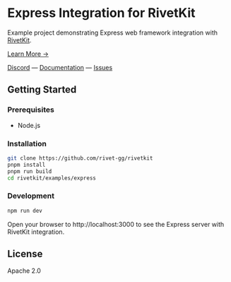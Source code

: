 # Express Integration for RivetKit

Example project demonstrating Express web framework integration with [RivetKit](https://rivetkit.org).

[Learn More →](https://github.com/rivet-gg/rivetkit)

[Discord](https://rivet.gg/discord) — [Documentation](https://rivetkit.org) — [Issues](https://github.com/rivet-gg/rivetkit/issues)

## Getting Started

### Prerequisites

- Node.js

### Installation

```sh
git clone https://github.com/rivet-gg/rivetkit
pnpm install
pnpm run build
cd rivetkit/examples/express
```

### Development

```sh
npm run dev
```

Open your browser to http://localhost:3000 to see the Express server with RivetKit integration.

## License

Apache 2.0